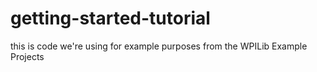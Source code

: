 # getting-started-tutorial
this is code we're using for example purposes from the WPILib Example Projects 
